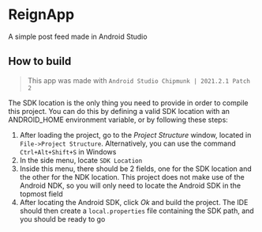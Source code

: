 # ReignApp
A simple post feed made in Android Studio

## How to build
> This app was made with `Android Studio Chipmunk | 2021.2.1 Patch 2`

The SDK location is the only thing you need to provide in order to compile this project. You
can do this by defining a valid SDK location with an ANDROID_HOME environment variable, or by
following these steps:
1. After loading the project, go to the _Project Structure_ window, located in `File->Project Structure`.
Alternatively, you can use the command `Ctrl+Alt+Shift+S` in Windows
2. In the side menu, locate `SDK Location`
3. Inside this menu, there should be 2 fields, one for the SDK location and the other for the
NDK location. This project does not make use of the Android NDK, so you will only need to locate
the Android SDK in the topmost field
4. After locating the Android SDK, click _Ok_ and build the project. The IDE should then create a `local.properties` file
containing the SDK path, and you should be ready to go
